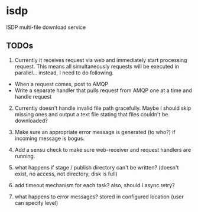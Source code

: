 # isdp
ISDP multi-file download service

## TODOs

1) Currently it receives request via web and immediately start processing request. This means all simultaneously requests will be executed in parallel... instead, I need to do following.

* When a request comes, post to AMQP
* Write a separate handler that pulls request from AMQP one at a time and handle request

2) Currently doesn't handle invalid file path gracefully. Maybe I should skip missing ones and output a text file stating that files couldn't be downloaded?

3) Make sure an appropriate error message is generated (to who?) if incoming message is bogus.

4) Add a sensu check to make sure web-receiver and request handlers are running.

5) what happens if stage / publish directory can't be written? (doesn't exist, no access, not directory, disk is full)

6) add timeout mechanism for each task? also, should I async.retry?


7) what happens to error messages? 
stored in configured location (user can specify level)
